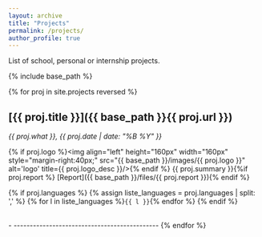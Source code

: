 ```yaml
---
layout: archive
title: "Projects"
permalink: /projects/
author_profile: true
---
```


List of school, personal or internship projects.

{% include base_path %}

{% for proj in site.projects reversed %}
## [{{ proj.title }}]({{ base_path }}{{ proj.url }})
*{{ proj.what }}, {{ proj.date | date: "%B %Y" }}*

{% if proj.logo %}<img align="left" height="160px" width="160px" style="margin-right:40px;" src="{{ base_path }}/images/{{ proj.logo }}" alt='logo' title={{ proj.logo_desc }}/>{% endif %}
{{ proj.summary }}{%if proj.report %} [Report]({{ base_path }}/files/{{ proj.report }}){% endif %}

{% if proj.languages %}
{% assign liste_languages = proj.languages | split: ',' %}
  {% for l in liste_languages %}`{{ l }}`{% endfor %}
{% endif %}

<br clear="left" />
- ---------------------------------------------
{% endfor %}
